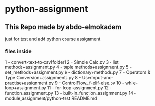# python-assignment

## This Repo made by abdo-elmokadem

just for test and add python course assignment

### files inside

1 - convert-text-to-csv[folder]
2 - Simple_Calc.py
3 - list methods+assignment.py
4 - tuple methods+assignment.py
5 - set_methods+assignment.py
6 - dictionary+methods.py
7 - Operators & Type Conversion+assignments.py
8 - UserInput-and-practise+assignment.py
9 - ControlFlow_if-elif-else.py
10 - while-loop+assignment.py
11 - for-loop-assignment.py
12 - function_assignment.py
13 - built-in_function_assignment.py
14 - module_assignment/python-test
README.md
